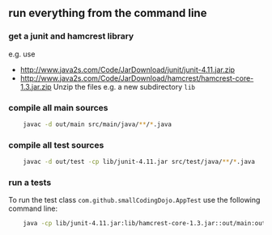 ## run everything from the command line

### get a junit and hamcrest library
e.g. use 
 - http://www.java2s.com/Code/JarDownload/junit/junit-4.11.jar.zip
 - http://www.java2s.com/Code/JarDownload/hamcrest/hamcrest-core-1.3.jar.zip
Unzip the files e.g. a new subdirectory ```lib```


### compile all main sources

```bash
    javac -d out/main src/main/java/**/*.java
```

### compile all test sources
```bash
    javac -d out/test -cp lib/junit-4.11.jar src/test/java/**/*.java
```

### run a tests

To run the test class ```com.github.smallCodingDojo.AppTest``` use the following command line:

```bash
    java -cp lib/junit-4.11.jar:lib/hamcrest-core-1.3.jar::out/main:out/test/  org.junit.runner.JUnitCore com.github.smallCodingDojo.AppTest
```
